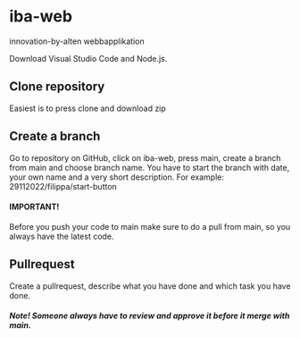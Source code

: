 # iba-web
innovation-by-alten webbapplikation

Download Visual Studio Code and Node.js.

## Clone repository
Easiest is to press clone and download zip

## Create a branch
Go to repository on GitHub, click on iba-web, press main, create a branch from main and choose branch name. You have to start the branch with date, your own name and a very short description. For example: 29112022/filippa/start-button

#### IMPORTANT!
Before you push your code to main make sure to do a pull from main, so you always have the latest code.

## Pullrequest
Create a pullrequest, describe what you have done and which task you have done. 

##### Note! Someone always have to review and approve it before it merge with main.

